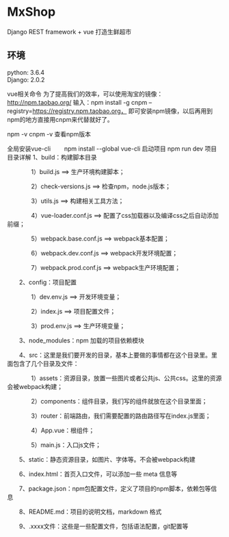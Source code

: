 # MxShop
Django REST framework + vue 打造生鲜超市<br />

## 环境
python: 3.6.4<br /> 
Django: 2.0.2


vue相关命令
为了提高我们的效率，可以使用淘宝的镜像：http://npm.taobao.org/
    输入：npm install -g cnpm –registry=https://registry.npm.taobao.org，
    即可安装npm镜像，以后再用到npm的地方直接用cnpm来代替就好了。

npm -v   cnpm -v  查看npm版本 

全局安装vue-cli
　　npm install --global vue-cli
启动项目
    npm run dev
项目目录详解
1、build：构建脚本目录

　　　　1）build.js   ==>  生产环境构建脚本；

　　　　2）check-versions.js   ==>  检查npm，node.js版本；

　　　　3）utils.js   ==>  构建相关工具方法；

　　　　4）vue-loader.conf.js   ==>  配置了css加载器以及编译css之后自动添加前缀；

　　　　5）webpack.base.conf.js   ==>  webpack基本配置；

　　　　6）webpack.dev.conf.js   ==>  webpack开发环境配置；

　　　　7）webpack.prod.conf.js   ==>  webpack生产环境配置；

　　2、config：项目配置

　　　　1）dev.env.js   ==>  开发环境变量；

　　　　2）index.js   ==>  项目配置文件；

　　　　3）prod.env.js   ==>  生产环境变量；

　　3、node_modules：npm 加载的项目依赖模块

　　4、src：这里是我们要开发的目录，基本上要做的事情都在这个目录里。里面包含了几个目录及文件：

　　　　1）assets：资源目录，放置一些图片或者公共js、公共css。这里的资源会被webpack构建；

　　　　2）components：组件目录，我们写的组件就放在这个目录里面；

　　　　3）router：前端路由，我们需要配置的路由路径写在index.js里面；

　　　　4）App.vue：根组件；

　　　　5）main.js：入口js文件；

　　5、static：静态资源目录，如图片、字体等。不会被webpack构建

　　6、index.html：首页入口文件，可以添加一些 meta 信息等

　　7、package.json：npm包配置文件，定义了项目的npm脚本，依赖包等信息

　　8、README.md：项目的说明文档，markdown 格式

　　9、.xxxx文件：这些是一些配置文件，包括语法配置，git配置等